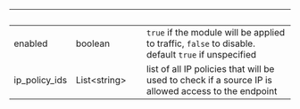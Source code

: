 
|&nbsp;|&nbsp;|&nbsp;|&nbsp;|
|---|---|---|---|
| enabled | boolean | | `true` if the module will be applied to traffic, `false` to disable. default `true` if unspecified |
| ip_policy_ids | List&lt;string&gt; | | list of all IP policies that will be used to check if a source IP is allowed access to the endpoint |
